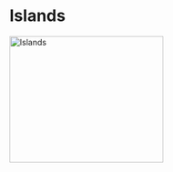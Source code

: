 # Islands

<img width="270" height="222" alt="Islands" src="https://github.com/user-attachments/assets/182b0abc-7bb0-4f83-95a1-195d87035e39" />

